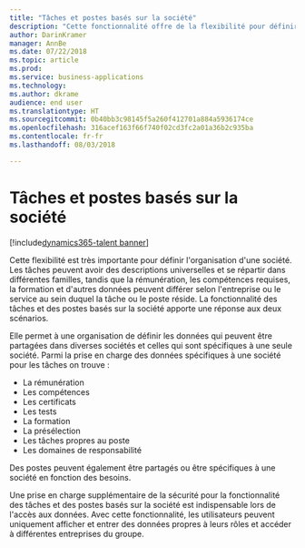 ```yaml
---
title: "Tâches et postes basés sur la société"
description: "Cette fonctionnalité offre de la flexibilité pour définir des tâches et des postes au sein de la société."
author: DarinKramer
manager: AnnBe
ms.date: 07/22/2018
ms.topic: article
ms.prod: 
ms.service: business-applications
ms.technology: 
ms.author: dkrame
audience: end user
ms.translationtype: HT
ms.sourcegitcommit: 0b40bb3c98145f5a260f412701a884a5936174ce
ms.openlocfilehash: 316acef163f66f740f02cd3fc2a01a36b2c935ba
ms.contentlocale: fr-fr
ms.lasthandoff: 08/03/2018

---
```


# <a name="company-based-jobs-and-positions"></a>Tâches et postes basés sur la société

[!include[dynamics365-talent banner](../includes/dynamics365-talent.md)]

Cette flexibilité est très importante pour définir l'organisation d'une société. Les tâches peuvent avoir des descriptions universelles et se répartir dans différentes familles, tandis que la rémunération, les compétences requises, la formation et d'autres données peuvent différer selon l'entreprise ou le service au sein duquel la tâche ou le poste réside. La fonctionnalité des tâches et des postes basés sur la société apporte une réponse aux deux scénarios.

Elle permet à une organisation de définir les données qui peuvent être partagées dans diverses sociétés et celles qui sont spécifiques à une seule société. Parmi la prise en charge des données spécifiques à une société pour les tâches on trouve :

-   La rémunération
-   Les compétences
-   Les certificats
-   Les tests
-   La formation
-   La présélection
-   Les tâches propres au poste
-   Les domaines de responsabilité

Des postes peuvent également être partagés ou être spécifiques à une société en fonction des besoins.

Une prise en charge supplémentaire de la sécurité pour la fonctionnalité des tâches et des postes basés sur la société est indispensable lors de l'accès aux données. Avec cette fonctionnalité, les utilisateurs peuvent uniquement afficher et entrer des données propres à leurs rôles et accéder à différentes entreprises du groupe.



